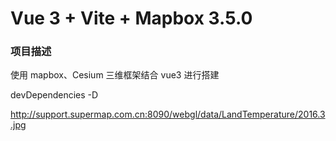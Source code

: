 # Vue 3 + Vite + Mapbox 3.5.0

### 项目描述

使用 mapbox、Cesium 三维框架结合 vue3 进行搭建

devDependencies -D

http://support.supermap.com.cn:8090/webgl/data/LandTemperature/2016.3.jpg
